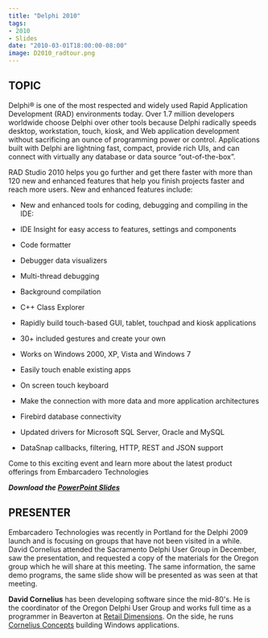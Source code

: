 ```yaml
---
title: "Delphi 2010"
tags:
- 2010
- Slides
date: "2010-03-01T18:00:00-08:00"
image: D2010_radtour.png
---
```


## TOPIC ##

Delphi® is one of the most respected and widely used Rapid Application Development (RAD) environments today. Over 1.7 million developers worldwide choose Delphi over other tools because Delphi radically speeds desktop, workstation, touch, kiosk, and Web application development without sacrificing an ounce of programming power or control. Applications built with Delphi are lightning fast, compact, provide rich UIs, and can connect with virtually any database or data source “out-of-the-box”.

RAD Studio 2010 helps you go further and get there faster with more than 120 new and enhanced features that help you finish projects faster and reach more users. New and enhanced features include:

- New and enhanced tools for coding, debugging and compiling in the IDE:

 - IDE Insight for easy access to features, settings and components
 - Code formatter
 - Debugger data visualizers
 - Multi-thread debugging
 - Background compilation
 - C++ Class Explorer
 
- Rapidly build touch-based GUI, tablet, touchpad and kiosk applications
 - 30+ included gestures and create your own
 - Works on Windows 2000, XP, Vista and Windows 7
 - Easily touch enable existing apps
 - On screen touch keyboard
 
- Make the connection with more data and more application architectures

 - Firebird database connectivity
 - Updated drivers for Microsoft SQL Server, Oracle and MySQL
 - DataSnap callbacks, filtering, HTTP, REST and JSON support

Come to this exciting event and learn more about the latest product offerings from Embarcadero Technologies

***Download the [PowerPoint Slides](/presentations/2010-02_Delphi2010/090731_Delphi_2010_Launch_Seminar.pptx)***

## PRESENTER ##

Embarcadero Technologies was recently in Portland for the Delphi 2009 launch and is focusing on groups that have not been visited in a while. David Cornelius attended the Sacramento Delphi User Group in December, saw the presentation, and requested a copy of the materials for the Oregon group which he will share at this meeting. The same information, the same demo programs, the same slide show will be presented as was seen at that meeting.

**David Cornelius** has been developing software since the mid-80's. He is the coordinator of the Oregon Delphi User Group and works full time as a programmer in Beaverton at [Retail Dimensions](http://retaildimensions.com/). On the side, he runs [Cornelius Concepts](http://corneliusconcepts.com/) building Windows applications.
